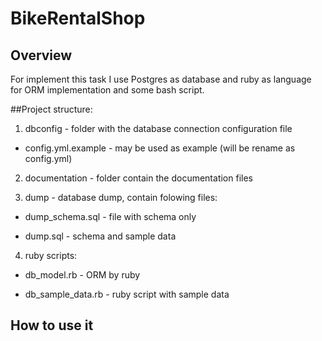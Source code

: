 # BikeRentalShop
## Overview

For implement this task I use Postgres as database and ruby as language for ORM implementation and some bash script.

##Project structure:

1. dbconfig - folder with the database connection configuration file

* config.yml.example - may be used as example (will be rename as config.yml)

2. documentation - folder contain the documentation files

3. dump - database dump, contain folowing files:

* dump_schema.sql - file with schema only

* dump.sql - schema and sample data

4. ruby scripts:

* db_model.rb - ORM by ruby

* db_sample_data.rb - ruby script with sample data	

## How to use it
